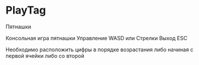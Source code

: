 # PlayTag
Пятнашки

Консольная игра пятнашки
Управление WASD или Стрелки
Выход ESC

Необходимо расположить цифры в порядке возрастания
либо начиная с первой ячейки либо со второй
